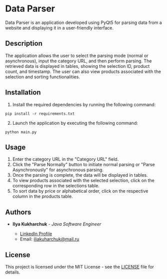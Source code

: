 # Data Parser

Data Parser is an application developed using PyQt5 for parsing data from a website and displaying it in a user-friendly interface.

## Description

The application allows the user to select the parsing mode (normal or asynchronous), input the category URL, and then perform parsing. The retrieved data is displayed in tables, showing the selection ID, product count, and timestamp. The user can also view products associated with the selection and sorting functionalities.

## Installation

1. Install the required dependencies by running the following command:
```
pip install -r requirements.txt
```
2. Launch the application by executing the following command:
```
python main.py
```

## Usage

1. Enter the category URL in the "Category URL" field.
2. Click the "Parse Normally" button to initiate normal parsing or "Parse Asynchronously" for asynchronous parsing.
3. Once the parsing is complete, the data will be displayed in tables.
4. To view products associated with the selected selection, click on the corresponding row in the selections table.
5. To sort data by price or alphabetical order, click on the respective column in the products table.

## Authors

- **Ilya Kukharchuk** - *Java Software Engineer*

   - [LinkedIn Profile](https://linkedin.com/in/ilya-kukharchuk)
   - Email: iliakuharchuk@mail.ru


## License

This project is licensed under the MIT License - see the [LICENSE](LICENSE) file for details.
